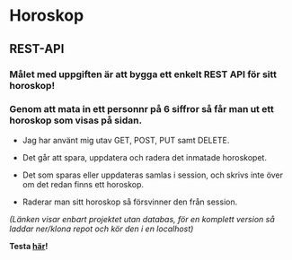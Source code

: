 # Horoskop

## REST-API

### Målet med uppgiften är att bygga ett enkelt REST API för sitt horoskop!

### Genom att mata in ett personnr på 6 siffror så får man ut ett horoskop som visas på sidan.

* Jag har använt mig utav GET, POST, PUT samt DELETE.

* Det går att spara, uppdatera och radera det inmatade horoskopet.

* Det som sparas eller uppdateras samlas i session, och skrivs inte över om det redan finns ett horoskop. 

* Raderar man sitt horoskop så försvinner den från session.


*(Länken visar enbart projektet utan databas, för en komplett version så laddar ner/klona repot och kör den i en localhost)*

**Testa [här](https://ranchino.github.io/Horoskop/)!**
